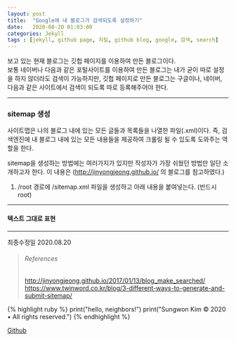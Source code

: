 ```yaml
---
layout: post
title:  "Google에 내 블로그가 검색되도록 설정하기"
date:   2020-08-20 01:03:00
categories: Jekyll
tags : [jekyll, github page, 지킬, github blog, google, 검색, search]
---
```


보고 있는 현재 블로그는 깃헙 페이지를 이용하여 만든 블로그이다.  
보통 네이버나 다음과 같은 포털사이트를 이용하여 만든 블로그는 내가 굳이 따로 설정을 하지 않더라도 검색이 가능하지만, 
깃헙 페이지로 만든 블로그는 구글이나, 네이버, 다음과 같은 사이트에서 검색이 되도록 따로 등록해주어야 한다.

---
### sitemap 생성

사이트맵은 나의 블로그 내에 있는 모든 글들과 목록들을 나열한 파일(.xml)이다. 즉, 검색엔진에 내 블로그 내에 있는 모든 내용들을 제공하여 크롤링 될 수 있도록 도와주는 역할을 한다.  

sitemap을 생성하는 방법에는 여러가지가 있지만 작성자가 가장 쉬웠던 방법만 일단 소개하고자 한다. 이 내용은 (http://jinyongjeong.github.io/ 의 블로그를 참고하였다.)

1. /root 경로에 /sitemap.xml 파일을 생성하고 아래 내용을 붙여넣는다. (반드시 root)

---

#### 텍스트 그대로 표현

---

최종수정일 2020.08.20



> ###### References
> http://jinyongjeong.github.io/2017/01/13/blog_make_searched/
> https://www.twinword.co.kr/blog/3-different-ways-to-generate-and-submit-sitemap/

{% highlight ruby %}
print("hello, neighbors!")
print("Sungwon Kim © 2020 • All rights reserved.")
{% endhighlight %}





[Github][githuburl]

[githuburl]: https://github.com/kpiswon

